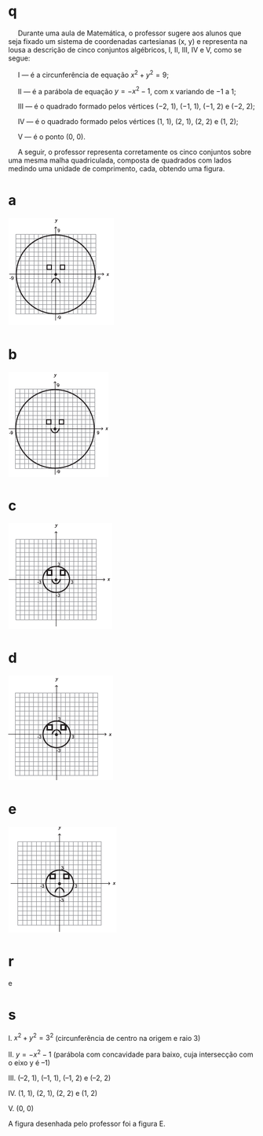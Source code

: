 # q
     Durante uma aula de Matemática, o professor sugere aos alunos que seja fixado um sistema de coordenadas cartesianas (x, y) e representa na lousa a descrição de cinco conjuntos algébricos, I, II, III, IV e V, como se segue:

     I — é a circunferência de equação $x^2 + y^2 = 9$;

     II — é a parábola de equação $y = -x^2-1$, com x variando de −1 a 1;

     III — é o quadrado formado pelos vértices (−2, 1), (−1, 1), (−1, 2) e (−2, 2);

     IV — é o quadrado formado pelos vértices (1, 1), (2, 1), (2, 2) e (1, 2);

     V — é o ponto (0, 0).

     A seguir, o professor representa corretamente os cinco conjuntos sobre uma mesma malha quadriculada, composta de quadrados com lados medindo uma unidade de comprimento, cada, obtendo uma figura.

# a
![](7317f084-8507-42a8-0d97-a16c4373b9a9.png)

# b
![](974aae3d-5158-f91b-53c4-b904b08d1521.png)

# c
![](94306619-59a2-6dba-4fae-7ede38596ab9.png)

# d
![](abede014-9cad-7a51-cea2-003173542cbe.png)

# e
![](1786d5b3-2845-cf7e-01ca-93bdb592e2d1.png)

# r
e

# s
I. $x^2 + y^2 = 3^2$ (circunferência de centro na origem e raio 3)

II. $y = -x^2-1$ (parábola com concavidade para baixo, cuja intersecção com o eixo y é –1)

III. (–2, 1), (–1, 1), (–1, 2) e (–2, 2)

IV. (1, 1), (2, 1), (2, 2) e (1, 2)

V. (0, 0)

A figura desenhada pelo professor foi a figura E.
